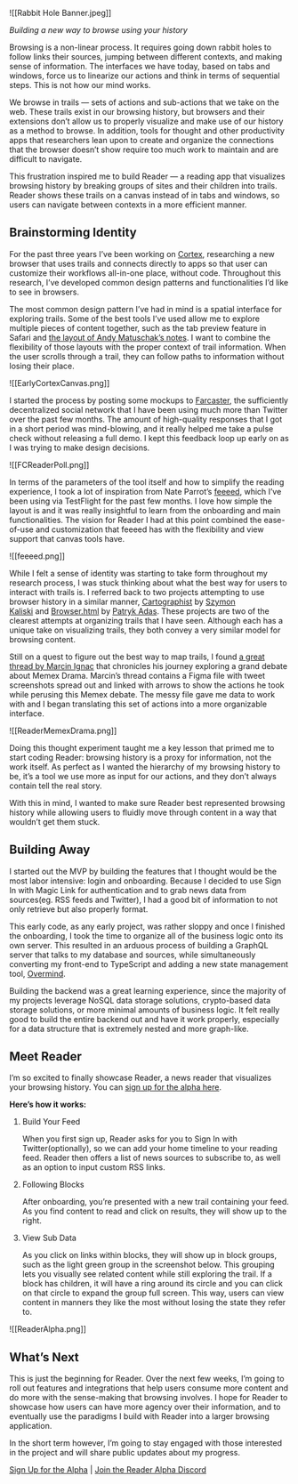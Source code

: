 ![[Rabbit Hole Banner.jpeg]]

_Building a new way to browse using your history_

Browsing is a non-linear process. It requires going down rabbit holes to follow links their sources, jumping between different contexts, and making sense of information. The interfaces we have today, based on tabs and windows, force us to linearize our actions and think in terms of sequential steps. This is not how our mind works.

We browse in trails — sets of actions and sub-actions that we take on the web. These trails exist in our browsing history, but browsers and their extensions don’t allow us to properly visualize and make use of our history as a method to browse. In addition, tools for thought and other productivity apps that researchers lean upon to create and organize the connections that the browser doesn’t show require too much work to maintain and are difficult to navigate.

This frustration inspired me to build Reader — a reading app that visualizes browsing history by breaking groups of sites and their children into trails. Reader shows these trails on a canvas instead of in tabs and windows, so users can navigate between contexts in a more efficient manner.

## Brainstorming Identity

For the past three years I’ve been working on [Cortex](https://twitter.com/withcortex), researching a new browser that uses trails and connects directly to apps so that user can customize their workflows all-in-one place, without code. Throughout this research, I’ve developed common design patterns and functionalities I’d like to see in browsers.

The most common design pattern I’ve had in mind is a spatial interface for exploring trails. Some of the best tools I’ve used allow me to explore multiple pieces of content together, such as the tab preview feature in Safari and [the layout of Andy Matuschak’s notes](https://notes.andymatuschak.org/About_these_notes). I want to combine the flexibility of those layouts with the proper context of trail information. When the user scrolls through a trail, they can follow paths to information without losing their place.

![[EarlyCortexCanvas.png]]

I started the process by posting some mockups to [Farcaster](https://farcaster.xyz/), the sufficiently decentralized social network that I have been using much more than Twitter over the past few months. The amount of high-quality responses that I got in a short period was mind-blowing, and it really helped me take a pulse check without releasing a full demo. I kept this feedback loop up early on as I was trying to make design decisions.

![[FCReaderPoll.png]]

In terms of the parameters of the tool itself and how to simplify the reading experience, I took a lot of inspiration from Nate Parrot’s [feeeed](https://feeeed.nateparrott.com/), which I’ve been using via TestFlight for the past few months. I love how simple the layout is and it was really insightful to learn from the onboarding and main functionalities. The vision for Reader I had at this point combined the ease-of-use and customization that feeeed has with the flexibility and view support that canvas tools have.

![[feeeed.png]]

While I felt a sense of identity was starting to take form throughout my research process, I was stuck thinking about what the best way for users to interact with trails is. I referred back to two projects attempting to use browser history in a similar manner, [Cartographist](https://szymonkaliski.com/projects/cartographist/) by [Szymon Kaliski](https://twitter.com/szymon_k) and [Browser.html](https://patrykadas.com/browser.html) by [Patryk Adas](https://twitter.com/patrykadas). These projects are two of the clearest attempts at organizing trails that I have seen. Although each has a unique take on visualizing trails, they both convey a very similar model for browsing content.

Still on a quest to figure out the best way to map trails, I found [a great thread by Marcin Ignac](https://twitter.com/marcinignac/status/1184400358405234688) that chronicles his journey exploring a grand debate about Memex Drama. Marcin’s thread contains a Figma file with tweet screenshots spread out and linked with arrows to show the actions he took while perusing this Memex debate. The messy file gave me data to work with and I began translating this set of actions into a more organizable interface.

![[ReaderMemexDrama.png]]

Doing this thought experiment taught me a key lesson that primed me to start coding Reader: browsing history is a proxy for information, not the work itself. As perfect as I wanted the hierarchy of my browsing history to be, it’s a tool we use more as input for our actions, and they don’t always contain tell the real story.

With this in mind, I wanted to make sure Reader best represented browsing history while allowing users to fluidly move through content in a way that wouldn’t get them stuck.

## Building Away

I started out the MVP by building the features that I thought would be the most labor intensive: login and onboarding. Because I decided to use Sign In with Magic Link for authentication and to grab news data from sources(eg. RSS feeds and Twitter), I had a good bit of information to not only retrieve but also properly format.

This early code, as any early project, was rather sloppy and once I finished the onboarding, I took the time to organize all of the business logic onto its own server. This resulted in an arduous process of building a GraphQL server that talks to my database and sources, while simultaneously converting my front-end to TypeScript and adding a new state management tool, [Overmind](https://overmindjs.org/).

Building the backend was a great learning experience, since the majority of my projects leverage NoSQL data storage solutions, crypto-based data storage solutions, or more minimal amounts of business logic. It felt really good to build the entire backend out and have it work properly, especially for a data structure that is extremely nested and more graph-like.

## Meet Reader

I’m so excited to finally showcase Reader, a news reader that visualizes your browsing history. You can [sign up for the alpha here](https://forms.gle/br1GR7J7kJ2HZXyL8).

**Here’s how it works:**

1.  Build Your Feed
    
    When you first sign up, Reader asks for you to Sign In with Twitter(optionally), so we can add your home timeline to your reading feed. Reader then offers a list of news sources to subscribe to, as well as an option to input custom RSS links.
    
2.  Following Blocks
    
    After onboarding, you’re presented with a new trail containing your feed. As you find content to read and click on results, they will show up to the right.
    
3.  View Sub Data
    
    As you click on links within blocks, they will show up in block groups, such as the light green group in the screenshot below. This grouping lets you visually see related content while still exploring the trail. If a block has children, it will have a ring around its circle and you can click on that circle to expand the group full screen. This way, users can view content in manners they like the most without losing the state they refer to.

![[ReaderAlpha.png]]

## What’s Next

This is just the beginning for Reader. Over the next few weeks, I’m going to roll out features and integrations that help users consume more content and do more with the sense-making that browsing involves. I hope for Reader to showcase how users can have more agency over their information, and to eventually use the paradigms I build with Reader into a larger browsing application.

In the short term however, I’m going to stay engaged with those interested in the project and will share public updates about my progress.

[Sign Up for the Alpha](https://forms.gle/br1GR7J7kJ2HZXyL8) | [Join the Reader Alpha Discord](https://discord.gg/GWJamPb4PY)